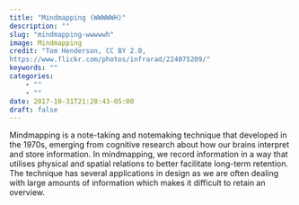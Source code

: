 ```yaml
---
title: "Mindmapping (WWWWWH)"
description: ""
slug: "mindmapping-wwwwwh"
image: Mindmapping
credit: "Tom Henderson, CC BY 2.0,https://www.flickr.com/photos/infrarad/224075209/"
keywords: ""
categories:
    - ""
    - ""
date: 2017-10-31T21:28:43-05:00
draft: false
---
```


Mindmapping is a note-taking and notemaking technique that developed in the 1970s, emerging from cognitive research about how our brains interpret and store information. In mindmapping, we record information in a way that utilises physical and spatial relations to better facilitate long-term retention. The technique has several applications in design as we are often dealing with large amounts of information which makes it difficult to retain an overview.
